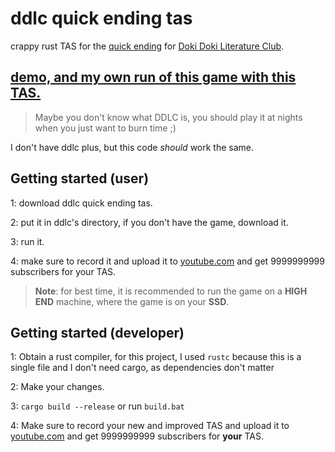 # ddlc quick ending tas

crappy rust TAS for the [quick ending](https://doki-doki-literature-club.fandom.com/wiki/Possible_Endings#Quick_Ending) for [Doki Doki Literature Club](https://ddlc.moe).

## [demo, and my own run of this game with this TAS.](https://youtu.be/1UQSrYjjNHs)

> Maybe you don't know what DDLC is, you should play it at nights when you just want to burn time ;)

I don't have ddlc plus, but this code *should* work the same.

## Getting started (user)

1: download ddlc quick ending tas.

2: put it in ddlc's directory, if you don't have the game, download it.

3: run it.

4: make sure to record it and upload it to [youtube.com](https://youtube.com) and get 9999999999 subscribers for your TAS.

> **Note**: for best time, it is recommended to run the game on a **HIGH END** machine, where the game is on your **SSD**.

<!-- > **Warning**: this won't get you on the leaderboards, if you're a developer, you should try writing this in c or assembly :) -->

## Getting started (developer)

1: Obtain a rust compiler, for this project, I used ``rustc`` because this is a single file and I don't need cargo, as dependencies don't matter

2: Make your changes.

3: ``cargo build --release`` or run ``build.bat``

4: Make sure to record your new and improved TAS and upload it to [youtube.com](https://youtube.com) and get 9999999999 subscribers for **your** TAS.
